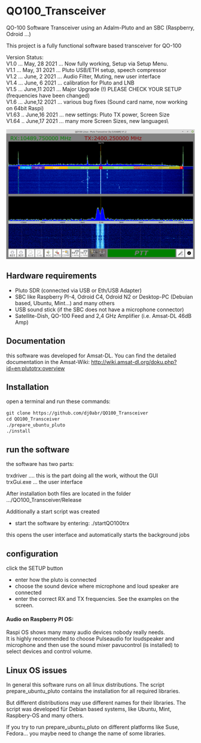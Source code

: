 # QO100_Transceiver
QO-100 Software Transceiver using an Adalm-Pluto and an SBC (Raspberry, Odroid ...)

This project is a fully functional software based transceiver for QO-100

Version Status:\
V1.0 ... May, 28 2021 ... Now fully working, Setup via Setup Menu.\
V1.1 ... May, 31 2021 ... Pluto USB/ETH setup, speech compressor\
V1.2 ... June, 2 2021 ... Audio Filter, Muting, new user interface\
V1.4 ... June, 6 2021 ... calibration for Pluto and LNB\
V1.5 ... June,11 2021 ... Major Upgrade (!) PLEASE CHECK YOUR SETUP (frequencies have been changed)\
V1.6 ... June,12 2021 ... various bug fixes (Sound card name, now working on 64bit Raspi)\
V1.63 .. June,16 2021 ... new settings: Pluto TX power, Screen Size\
V1.64 .. June,17 2021 ... many more Screen Sizes, new languages\

![alt text](https://github.com/dj0abr/QO100_Transceiver/blob/main/trxGui/Properties/sampleGUI.png)

## Hardware requirements

* Pluto SDR (connected via USB or Eth/USB Adapter)
* SBC like Raspberry PI-4, Odroid C4, Odroid N2 or Desktop-PC (Debuian based, Ubuntu, Mint...) and many others
* USB sound stick (if the SBC does not have a microphone connector)
* Satellite-Dish, QO-100 Feed and 2,4 GHz Amplifier (i.e. Amsat-DL 46dB Amp)

## Documentation

this software was developed for Amsat-DL. You can find the detailed documentation in the Amsat-Wiki: 
http://wiki.amsat-dl.org/doku.php?id=en:plutotrx:overview

## Installation

open a terminal and run these commands:

```
git clone https://github.com/dj0abr/QO100_Transceiver
cd QO100_Transceiver
./prepare_ubuntu_pluto
./install
```

## run the software

the software has two parts:

trxdriver .... this is the part doing all the work, without the GUI\
trxGui.exe ... the user interface

After installation both files are located in the folder\
.../QO100_Transceiver/Release

Additionally a start script was created

* start the software by entering:   ./startQO100trx

this opens the user interface and automatically starts the background jobs

## configuration

click the SETUP button

* enter how the pluto is connected
* choose the sound device where microphone and loud speaker are connected
* enter the correct RX and TX frequencies. See the examples on the screen.

#### Audio on Raspberry PI OS: 

Raspi OS shows many many audio devices nobody really needs.\
It is highly recommended to choose Pulseaudio for loudspeaker and microphone and then use the sound mixer pavucontrol (is installed) to select devices and control volume.

## Linux OS issues

In general this software runs on all linux distributions.
The script prepare_ubuntu_pluto contains the installation for all required libraries.

But different distributions may use different names for their libraries. The script was developed für Debian based systems, like Ubuntu, Mint, Raspbery-OS and many others.

If you try to run prepare_ubuntu_pluto on different platforms like Suse, Fedora... you maybe need to change the name of some libraries.
